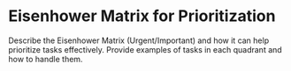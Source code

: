 # Eisenhower Matrix for Prioritization

Describe the Eisenhower Matrix (Urgent/Important) and how it can help prioritize tasks effectively. Provide examples of tasks in each quadrant and how to handle them.